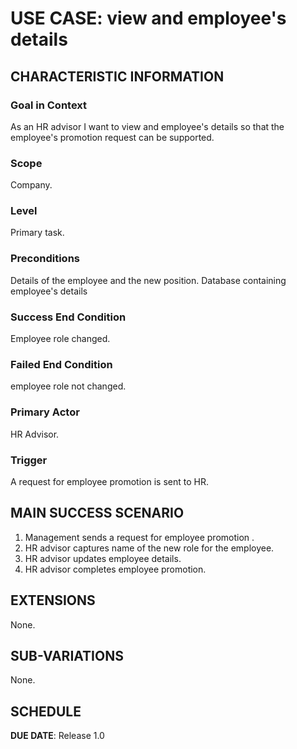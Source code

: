 # USE CASE: view and employee's details

## CHARACTERISTIC INFORMATION

### Goal in Context

As an HR advisor I want to view and employee's details so that the employee's promotion request can be supported.
### Scope

Company.

### Level

Primary task.

### Preconditions

Details of the employee and the new position.  Database containing employee's details

### Success End Condition

Employee role changed.

### Failed End Condition

employee role not changed.

### Primary Actor

HR Advisor.

### Trigger

A request for employee promotion is sent to HR.

## MAIN SUCCESS SCENARIO

1. Management sends a request for employee promotion .
2. HR advisor captures name of the new role for the employee.
3. HR advisor updates employee details.
4. HR advisor completes employee promotion.

## EXTENSIONS

None.

## SUB-VARIATIONS

None.

## SCHEDULE

**DUE DATE**: Release 1.0
